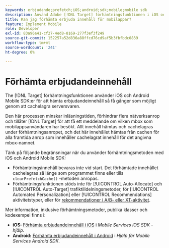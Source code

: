 ```yaml
---
keywords: erbjudande;prefetch;iOS;android;sdk;mobile;mobile sdk
description: Använd Adobe [!DNL Target] förhämtningsfunktionen i iOS och Android Mobile SDK:er för att hämta erbjudandeinnehåll så få gånger som möjligt genom att cachelagra serversvaren.
title: Kan jag förhämta erbjuda innehåll för mobilappar?
feature: Implement Mobile
role: Developer
exl-id: 83a96a41-cf27-4ed8-8169-277f3ef3f249
source-git-commit: 152257a52d836a88ffcd76cd9af5b3fbfbdc0839
workflow-type: tm+mt
source-wordcount: '241'
ht-degree: 0%

---
```


# Förhämta erbjudandeinnehåll

The [!DNL Target] förhämtningsfunktionen använder iOS och Android Mobile SDK:er för att hämta erbjudandeinnehåll så få gånger som möjligt genom att cachelagra serversvaren.

Den här processen minskar inläsningstiden, förhindrar flera nätverksanrop och tillåter [!DNL Target] för att få ett meddelande om vilken mbox som mobilappsanvändaren har besökt. Allt innehåll hämtas och cachelagras under förhämtningsanropet, och det här innehållet hämtas från cachen för alla framtida anrop som innehåller cachelagrat innehåll för det angivna mbox-namnet.

Tänk på följande begränsningar när du använder förhämtningsmetoden med iOS och Android Mobile SDK:

* Förhämtningsinnehåll bevaras inte vid start. Det förhämtade innehållet cachelagras så länge som programmet finns eller tills `clearPrefetchCache()` -metoden anropas.
* Förhämtningsfunktionen stöds inte för [!UICONTROL Auto-Allocate] och [!UICONTROL Auto-Target] trafiktilldelningsmetoder, för [!UICONTROL Automated Personalization] eller [!UICONTROL Recommendations] aktivitetstyper, eller för [rekommendationer i A/B- eller XT-aktivitet](/help/main/c-recommendations/recommendations-as-an-offer.md).

Mer information, inklusive förhämtningsmetoder, publika klasser och kodexempel finns i:

* **iOS:**  [Förhämta erbjudandeinnehåll i iOS](https://experienceleague.adobe.com/docs/mobile-services/ios/target-ios/c-mob-target-prefetch-ios.html) i *Mobile Services iOS SDK - hjälp*.
* **Android:**  [Förhämta erbjudandeinnehåll i Android](https://experienceleague.adobe.com/docs/mobile-services/android/target-android/c-mob-target-prefetch-android.html) i *Hjälp för Mobile Services Android SDK*.
